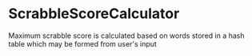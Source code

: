 ScrabbleScoreCalculator
=======================

Maximum scrabble score is calculated based on words stored in a hash table which may be formed from user's input 
